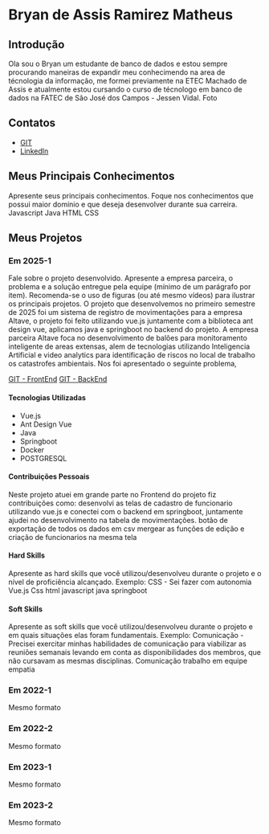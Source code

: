# Bryan de Assis Ramirez Matheus

## Introdução

Ola sou o Bryan um estudante de banco de dados e estou sempre procurando maneiras de expandir meu conhecimendo na area de técnologia da informação, me formei previamente na ETEC Machado de Assis e atualmente estou cursando o curso de técnologo em banco de dados na FATEC de São José dos Campos - Jessen Vidal.
Foto

## Contatos
* [GIT](https://github.com/BryanARMatheus)
* [LinkedIn](https://www.linkedin.com/in/bryan-matheus-5aa0a3302)

## Meus Principais Conhecimentos
Apresente seus principais conhecimentos. Foque nos conhecimentos que possui maior domínio e que deseja desenvolver durante sua carreira.
Javascript
Java
HTML
CSS

## Meus Projetos

### Em 2025-1
Fale sobre o projeto desenvolvido. Apresente a empresa parceira, o problema e a solução entregue pela equipe (mínimo de um parágrafo por item). Recomenda-se o uso de figuras (ou até mesmo vídeos) para ilustrar os principais projetos.
O projeto que desenvolvemos no primeiro semestre de 2025 foi um sistema de registro de movimentações para a empresa Altave, o projeto foi feito utilizando vue.js juntamente com a biblioteca ant design vue, aplicamos java e springboot no backend do projeto.
A empresa parceira Altave foca no desenvolvimento de balões para monitoramento inteligente de areas extensas, alem de tecnologias utilizando Inteligencia Artificial e video analytics para identificação de riscos no local de trabalho os catastrofes ambientais.
Nos foi apresentado o seguinte problema, 

[GIT - FrontEnd](https://github.com/SQLutions-FATEC/API-3-Semestre-Frontend.git)
[GIT - BackEnd](https://github.com/SQLutions-FATEC/API-3-Semestre-Backend.git)

#### Tecnologias Utilizadas
- Vue.js
- Ant Design Vue
- Java
- Springboot
- Docker
- POSTGRESQL

#### Contribuições Pessoais
Neste projeto atuei em grande parte no Frontend do projeto fiz contribuições como:
desenvolvi as telas de cadastro de funcionario utilizando vue.js e conectei com o backend em springboot, 
juntamente ajudei no desenvolvimento na tabela de movimentações.
botão de exportação de todos os dados em csv
mergear as funções de edição e criação de funcionarios na mesma tela

#### Hard Skills
Apresente as hard skills que você utilizou/desenvolveu durante o projeto e o nível de proficiência alcançado. Exemplo: CSS - Sei fazer com autonomia
Vue.js
Css
html
javascript
java
springboot

#### Soft Skills
Apresente as soft skills que você utilizou/desenvolveu durante o projeto e em quais situações elas foram fundamentais. Exemplo: Comunicação - Precisei exercitar minhas habilidades de comunicação para viabilizar as reuniões semanais levando em conta as disponibilidades dos membros, que não cursavam as mesmas disciplinas.
Comunicação
trabalho em equipe
empatia

### Em 2022-1
Mesmo formato

### Em 2022-2
Mesmo formato

### Em 2023-1
Mesmo formato

### Em 2023-2
Mesmo formato








